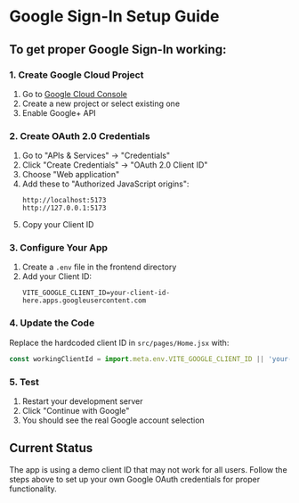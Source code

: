 # Google Sign-In Setup Guide

## To get proper Google Sign-In working:

### 1. Create Google Cloud Project
1. Go to [Google Cloud Console](https://console.cloud.google.com/)
2. Create a new project or select existing one
3. Enable Google+ API

### 2. Create OAuth 2.0 Credentials
1. Go to "APIs & Services" → "Credentials"
2. Click "Create Credentials" → "OAuth 2.0 Client ID"
3. Choose "Web application"
4. Add these to "Authorized JavaScript origins":
   ```
   http://localhost:5173
   http://127.0.0.1:5173
   ```
5. Copy your Client ID

### 3. Configure Your App
1. Create a `.env` file in the frontend directory
2. Add your Client ID:
   ```
   VITE_GOOGLE_CLIENT_ID=your-client-id-here.apps.googleusercontent.com
   ```

### 4. Update the Code
Replace the hardcoded client ID in `src/pages/Home.jsx` with:
```javascript
const workingClientId = import.meta.env.VITE_GOOGLE_CLIENT_ID || 'your-client-id-here.apps.googleusercontent.com';
```

### 5. Test
1. Restart your development server
2. Click "Continue with Google"
3. You should see the real Google account selection

## Current Status
The app is using a demo client ID that may not work for all users. Follow the steps above to set up your own Google OAuth credentials for proper functionality.
